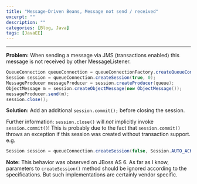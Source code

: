 ```yaml
---
title: "Message-Driven Beans, Message not send / received"
excerpt: ""
description: ""
categories: [Blog, Java]
tags: [JavaEE]
---
```


---
**Problem:**
When sending a message via JMS (transactions enabled) this message is not received by other MessageListener.
```Java
QueueConnection queueConnection = queueConnectionFactory.createQueueConnection();
Session session = queueConnection.createSession(true, 0);
MessageProducer messageProducer = session.createProducer(queue);
ObjectMessage m = session.createObjectMessage(new ObjectMessage());
messageProducer.send(m);
session.close();
```
**Solution:**
Add an additional `session.commit();` before closing the session.

Further information:
`session.close()` will *not* implicitly invoke `session.commit()`!
This is probably due to the fact that `session.commit()` throws an exception if this session was created without transaction support.
e.g.
```Java
Session session = queueConnection.createSession(false, Session.AUTO_ACKNOWLEDGE);
```

**Note:**
This behavior was observed on JBoss AS 6.
As far as I know, parameters to `createSession()` method should be ignored according to the specifications.
But such implementations are certainly vendor specific.

